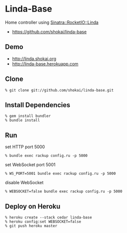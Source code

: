 Linda-Base
==========
Home controller using [Sinatra::RocketIO::Linda](http://github.com/shokai/sinatra-rocketio-linda)

* https://github.com/shokai/linda-base


Demo
----

* http://linda.shokai.org
* http://linda-base.herokuapp.com


Clone
-----

    % git clone git://github.com/shokai/linda-base.git


Install Dependencies
--------------------

    % gem install bundler
    % bundle install


Run
---

set HTTP port 5000

    % bundle exec rackup config.ru -p 5000

set WebSocket port 5001

    % WS_PORT=5001 bundle exec rackup config.ru -p 5000

disable WebSocket

    % WEBSOCKET=false bundle exec rackup config.ru -p 5000


Deploy on Heroku
----------------

    % heroku create --stack cedar linda-base
    % heroku config:set WEBSOCKET=false
    % git push heroku master
